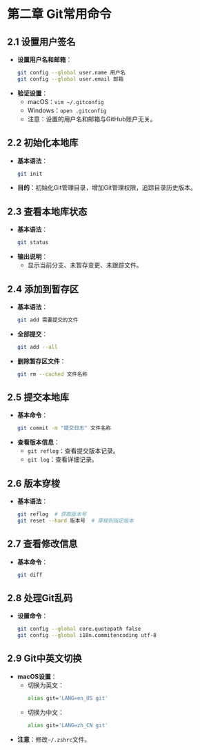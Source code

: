 # 第二章 Git常用命令

## 2.1 设置用户签名
- **设置用户名和邮箱**：
  ```bash
  git config --global user.name 用户名
  git config --global user.email 邮箱
  ```
- **验证设置**：
  - macOS：`vim ~/.gitconfig`
  - Windows：`open .gitconfig`
  - 注意：设置的用户名和邮箱与GitHub账户无关。

## 2.2 初始化本地库
- **基本语法**：
  ```bash
  git init
  ```
- **目的**：初始化Git管理目录，增加Git管理权限，追踪目录历史版本。

## 2.3 查看本地库状态
- **基本语法**：
  ```bash
  git status
  ```
- **输出说明**：
  - 显示当前分支、未暂存变更、未跟踪文件。

## 2.4 添加到暂存区
- **基本语法**：
  ```bash
  git add 需要提交的文件
  ```
- **全部提交**：
  ```bash
  git add --all
  ```
- **删除暂存区文件**：
  ```bash
  git rm --cached 文件名称
  ```

## 2.5 提交本地库
- **基本命令**：
  ```bash
  git commit -m "提交日志" 文件名称
  ```
- **查看版本信息**：
  - `git reflog`：查看提交版本记录。
  - `git log`：查看详细记录。

## 2.6 版本穿梭
- **基本语法**：
  ```bash
  git reflog  # 获取版本号
  git reset --hard 版本号  # 穿梭到指定版本
  ```

## 2.7 查看修改信息
- **基本命令**：
  ```bash
  git diff
  ```

## 2.8 处理Git乱码
- **设置命令**：
  ```bash
  git config --global core.quotepath false
  git config --global i18n.commitencoding utf-8
  ```

## 2.9 Git中英文切换
- **macOS设置**：
  - 切换为英文：
    ```bash
    alias git='LANG=en_US git'
    ```
  - 切换为中文：
    ```bash
    alias git='LANG=zh_CN git'
    ```
- **注意**：修改`~/.zshrc`文件。
